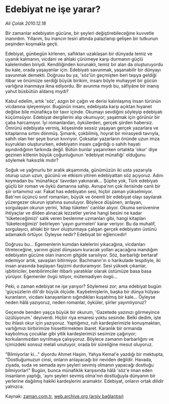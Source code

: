 # Edebiyat ne işe yarar?

*Ali Çolak 2010.12.18*

<td class="columnist-detail">
<p>Bir zamanlar edebiyatın gücüne, bir şeyleri değiştirebileceğine kuvvetle inanırdım. Yıllarım, bu inancın tesiri altında palazlanıp gelişen bir tutkunun peşinden koşmakla geçti.</p>
<p>
<div id="haberMetinDiv">
<p>Edebiyat, günbegün kirlenen, saflıktan uzaklaşan bir dünyada temiz ve uyanık kalmanın, vicdani ve ahlaki çürümeye karşı durmanın güçlü kalelerinden biriydi. Kendiliğinden korunaklı, temiz bir alan da oluşturuyordu bu kale, orada yaşayanlar için. Edebiyatı savunmak, yaşanabilir bir dünyayı savunmak demekti. Doğrusu bu ya, 'söz'ün geçmişten beri taşıya geldiği itibar ve önümüze serdiği büyük birikim, insanı böyle muhayyel bir gücün varlığına inanmaya ikna ediyordu. Bir avunma mıydı bu, sâfiyâne bir inanış yahut büsbütün aldanış mıydı?
<p>Kabul edelim, artık 'söz', azgın bir çağın ve derisi kalınlaşmış insan türünün vicdanına işleyemiyor. Bugünün insanı, edebiyata karşı açıktan hıyanet değilse bile münafıkça bir tavır içinde. Okumayı sevdiğini söyleyip edebiyatı küçümsüyor. Edebiyat dergilerini alıp okumuyor; yaşatmak için görünür bir çaba harcamıyor. İyi romanlardan, öykülerden, gerçek şiirden habersiz. Ömrünü edebiyata vermiş, köşesinde sessiz yaşayan gerçek yazarlara ve kitaplarına sırtını dönmüş. Şımarık, çokbilmiş, hoyrat bir mirasyedi tavrıyla, sahih olan her şeye burun kıvırıyor. Çoksatar yazarların önünde uzun imza kuyrukları oluştururken, edebiyatın insanı çağırdığı o sahih hayatı aşındırdığının farkında değil. Bütün bunlar yaşanırken ortalıkta 'okur' diye gezinen kitlenin büyük çoğunluğunun 'edebiyat münafığı' olduğunu söylemek haksızlık mıdır?
<p>Soğuk ve yağmurlu bir aralık akşamında, günümüzün iki usta yazarıyla oturup uzun uzun, gücünü ve etkisini yitiren edebiyattan söz açıyoruz. Adını koymadan bu 'münafıkça' tavırdan yakınarak... Şüphe yok, Türk edebiyatı güçlü bir roman ve öykü damarına sahip. Avrupa'nın çok ilerisinde canlı bir şiir ortamımız var. Fakat has edebiyatın sesi, hiçbir zaman yükselmiyor. Batı'nın üçüncü sınıf romanları, büyük ve önemli bir edebiyat olayı sayılarak yüzergezer okurun iştahına sunuluyor. Böylece düşünen, anlayan, sorgulayan okurun yerini, 'kitap tüketen' canlılar alıyor. Okuma serüvenine ihtiyaçlar ve dilden alınacak lezzetler yerine hangi besini ne kadar 'tüketeceğimizi' salık veren beslenme uzmanları gibi, hangi kitapları 'tüketeceğimizi' belirleyen 'yayın gurmeleri' karar veriyor. Bu da muhalif, sorgulayıcı, ahlaki bir tavır oluşturmaya çalışan gerçek edebiyatın üstünü adamakıllı örtüyor. Öyleyse nedir? Edebiyat bir eğlencedir!
<p>Doğrusu bu... Egemenlerin kumdan kalelerini yıkacağına, vicdanları titreteceğine, yarının güzel dünyasını kuracak yolları açacağına inandığım edebiyatın gücüne olan inancım gitgide sarsılıyor. Söz, barbarlığı bertaraf edemiyor artık, savaşları bitirmiyor. Bachmann'ın o harikulade tespitiyle, iki insan arasında başlayan faşizmi durduramıyor. Sesi yüksek çıkanlar, işbitiriciler, benbilirimciler itibarlı yaratıklar olarak üstümüze basa basa yürüyor. Egemenler övgü istiyor, mütemadiyen övgü...
<p>Peki, o zaman edebiyat ne işe yarıyor? Söylemesi zor; ama edebiyat bugün 'güçsüzlerin dili'dir büyük ölçüde. Kaybetmişlerin, başka bir dünya hülyası kuranların, vicdanı kanayanların sığındıkları kuşatılmış bir kale... Öyleyse neden hâlâ yazıyoruz, neden romanlar, öyküler, şiirler yayımlıyoruz?
<p>Geçende benden yaşça büyük bir okurum, 'Gazetede yazınızı görmeyince üzülüyorum.' deyiverdi. Hiçbir riya emaresi yoktu sesinde. Belki dedim, işte bu ihlaslı okur için yazıyoruz. Yaptığımız, ruh kardeşlerimizle konuşmaktan, varlığımızı birbirimize hissettirmekten ibaret. Karanlık bir ormanda kaybolmuş çocuklar gibi yitik kardeşlerimizi sesimize çağırıyor; korkularımızdan sıyrılmaya çalışıyoruz. Böylece zamanın barbarlığını ve içimizdeki sonsuz melali unutuyor, orada bir süreliğine mesut oluyoruz.
<p>"Bilmiyorlar ki..." diyordu Ahmet Haşim, Yahya Kemal'e yazdığı bir mektupta, "Dostluğumuzun cinsi, onların anlayacağı bir neviden değildir. Havada, ziyada, suda ve semada aynı şeyleri sevmiş olmanın yapacağı dostluğu bilmiyorlar!" Bugün, bunca münafıklık karşısında hâlâ 'söz'e iman eden insanların yaptığı, 'aynı şeyleri sevmiş olma'nın dostluğuyla dünyanın bir yerlerine dağılmış hakiki kardeşlerini aramaktır. Edebiyat, onların ortak dilidir yalnızca. </p></p></p></p></p></p></p></div>
</p>
<a href="http://web.archive.org/web/20110223135251/mailto:a.colak@zaman.com.tr">
</a></td>

Kaynak: [zaman.com.tr](http://zaman.com.tr/yazar.do?yazino=1066665), [web.archive.org (arşiv bağlantısı)](http://web.archive.org/web/20110223135251/http://www.zaman.com.tr:80/yazar.do?yazino=1066665)
